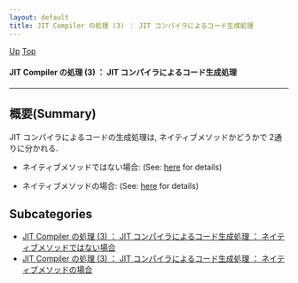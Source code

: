 ```yaml
---
layout: default
title: JIT Compiler の処理 (3) ： JIT コンパイラによるコード生成処理
---
```

[Up](noQrGfj91w.html) [Top](../index.html)

#### JIT Compiler の処理 (3) ： JIT コンパイラによるコード生成処理

--- 
## 概要(Summary)
JIT コンパイラによるコードの生成処理は, ネイティブメソッドかどうかで 2通りに分かれる.

  * ネイティブメソッドではない場合: (See: [here](noAZLuzPM1.html) for details)
    
  * ネイティブメソッドの場合: (See: [here](no293548G.html) for details)




## Subcategories
* [JIT Compiler の処理 (3) ： JIT コンパイラによるコード生成処理 ： ネイティブメソッドではない場合](noAZLuzPM1.html)
* [JIT Compiler の処理 (3) ： JIT コンパイラによるコード生成処理 ： ネイティブメソッドの場合  ](no293548G.html)



